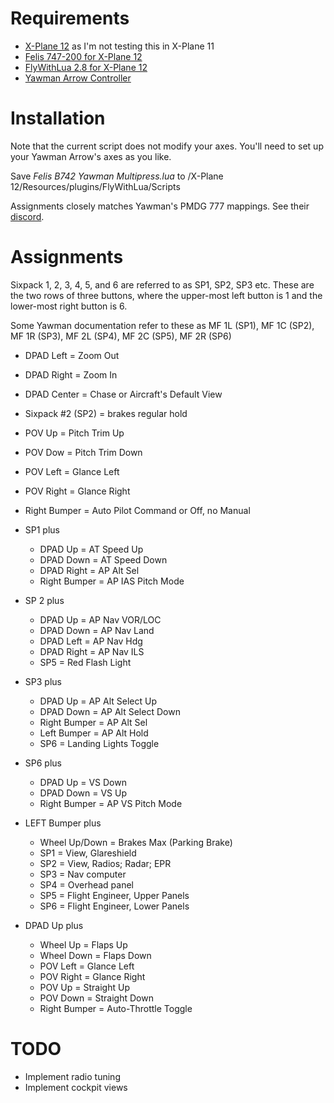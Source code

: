# Requirements
* [X-Plane 12](https://www.x-plane.com/) as I'm not testing this in X-Plane 11
* [Felis 747-200 for X-Plane 12](https://store.x-plane.org/Boeing-747-200-Classic_p_1491.html)
* [FlyWithLua 2.8 for X-Plane 12](https://forums.x-plane.org/index.php?/files/file/82888-flywithlua-ng-next-generation-plus-edition-for-x-plane-12-win-lin-mac/)
* [Yawman Arrow Controller](https://yawmanflight.com/)

# Installation
Note that the current script does not modify your axes. You'll need to set up your Yawman Arrow's axes as you like.

Save _Felis B742 Yawman Multipress.lua_ to /X-Plane 12/Resources/plugins/FlyWithLua/Scripts

Assignments closely matches Yawman's PMDG 777 mappings. See their [discord](https://discord.gg/dcpTc5KP).

# Assignments
Sixpack 1, 2, 3, 4, 5, and 6 are referred to as SP1, SP2, SP3 etc. These are the two rows of three buttons, where the upper-most left button is 1 and the lower-most right button is 6.

Some Yawman documentation refer to these as MF 1L (SP1), MF 1C (SP2), MF 1R (SP3), MF 2L (SP4), MF 2C (SP5), MF 2R (SP6)

* DPAD Left = Zoom Out
* DPAD Right = Zoom In
* DPAD Center = Chase or Aircraft's Default View

* Sixpack #2 (SP2) = brakes regular hold

* POV Up = Pitch Trim Up
* POV Dow = Pitch Trim Down		
* POV Left = Glance Left
* POV Right = Glance Right

* Right Bumper = Auto Pilot Command or Off, no Manual

* SP1 plus
	* DPAD Up = AT Speed Up
	* DPAD Down = AT Speed Down
	* DPAD Right = AP Alt Sel
	* Right Bumper = AP IAS Pitch Mode
* SP 2 plus
	* DPAD Up = AP Nav VOR/LOC
	* DPAD Down = AP Nav Land
	* DPAD Left = AP Nav Hdg
	* DPAD Right = AP Nav ILS
	* SP5 = Red Flash Light
* SP3 plus
	* DPAD Up = AP Alt Select Up
	* DPAD Down = AP Alt Select Down
	* Right Bumper = AP Alt Sel
	* Left Bumper = AP Alt Hold
	* SP6 = Landing Lights Toggle
* SP6 plus
	* DPAD Up = VS Down
	* DPAD Down = VS Up
	* Right Bumper = AP VS Pitch Mode
* LEFT Bumper plus
	* Wheel Up/Down = Brakes Max (Parking Brake)
	* SP1 = View, Glareshield
	* SP2 = View, Radios; Radar; EPR
	* SP3 = Nav computer
	* SP4 = Overhead panel
	* SP5 = Flight Engineer, Upper Panels
	* SP6 = Flight Engineer, Lower Panels
* DPAD Up plus
	* Wheel Up = Flaps Up
	* Wheel Down = Flaps Down
	* POV Left = Glance Left
	* POV Right = Glance Right
	* POV Up = Straight Up
	* POV Down = Straight Down
	* Right Bumper = Auto-Throttle Toggle

# TODO
* Implement radio tuning
* Implement cockpit views

